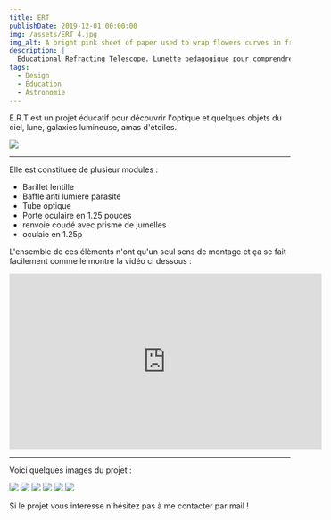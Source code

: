 ```yaml
---
title: ERT
publishDate: 2019-12-01 00:00:00
img: /assets/ERT 4.jpg
img_alt: A bright pink sheet of paper used to wrap flowers curves in front of rich blue background
description: |
  Educational Refracting Telescope. Lunette pedagogique pour comprendre son fonctionnement optique.
tags:
  - Design
  - Éducation
  - Astronomie
---
```


E.R.T est un projet éducatif pour découvrir l'optique et quelques objets du ciel, lune, galaxies lumineuse, amas d'étoiles.

<img src="/assets/ERT 7.jpg">

---
Elle est constituée de plusieur modules : 

- Barillet lentille
- Baffle anti lumière parasite
- Tube optique
- Porte oculaire en 1.25 pouces
- renvoie coudé avec prisme de jumelles
- oculaie en 1.25p

L'ensemble de ces élèments n'ont qu'un seul sens de montage et ça se fait facilement comme le montre la vidéo ci dessous :

<iframe width="560" height="315" src="https://www.youtube.com/embed/GQQfFflsZY0?si=n0A6sX5l8ryyjEZE" title="YouTube video player" frameborder="0" allow="accelerometer; autoplay; clipboard-write; encrypted-media; gyroscope; picture-in-picture; web-share" referrerpolicy="strict-origin-when-cross-origin" allowfullscreen></iframe>

---

Voici quelques images du projet : 

<img src="/assets/ERT 3.jpg"> 
<img src="/assets/ERT.jpg">
<img src="/assets/ERT 2.jpg">
<img src="/assets/ERT 5.jpg">
<img src="/assets/ERT 6.jpg">
<img src="/assets/ERT 8.jpg">

Si le projet vous interesse n'hésitez pas à me contacter par mail ! 